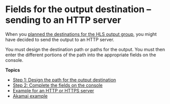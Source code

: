 # Fields for the output destination – sending to an HTTP server<a name="hls-destinations-http"></a>

When you [planned the destinations for the HLS output group](origin-server-http.md), you might have decided to send the output to an HTTP server\. 

You must design the destination path or paths for the output\. You must then enter the different portions of the path into the appropriate fields on the console\.

**Topics**
+ [Step 1: Design the path for the output destination](hls-destinations-design-step.md)
+ [Step 2: Complete the fields on the console](hls-specify-destination.md)
+ [Example for an HTTP or HTTPS server](hls-example-most-downstreamsystems.md)
+ [Akamai example](hls-example-akamai.md)